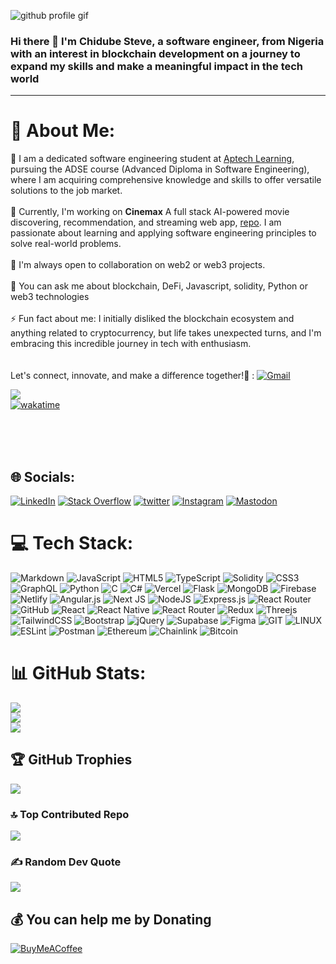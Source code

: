 ![github profile gif](https://github.com/chidubesteve/chidubesteve/assets/117487194/7b6d262b-6090-4c68-b24a-0c740792787a)


<!--- ![IMG_9890 (2)](https://github.com/chidubesteve/chidubesteve/assets/117487194/b929edd2-4c97-4b7e-884d-26d353405b68) --->

### Hi there 👋 I'm Chidube Steve, a software engineer, from Nigeria with an interest in blockchain development on a journey to expand my skills and make a meaningful impact in the tech world
----
# 💫 About Me:
💼 I am a dedicated software engineering student at [Aptech Learning](https://aptech-nigeria.com/), pursuing the ADSE course (Advanced Diploma in Software Engineering), where I am acquiring comprehensive knowledge and skills to offer versatile solutions to the job market.<br><br>🔭 Currently, I'm working on **Cinemax** A full stack AI-powered movie discovering, recommendation, and streaming web app, [repo](https://github.com/chidubesteve/Cinemax). I am passionate about learning and applying software engineering principles to solve real-world problems.<br><br>🤝 I'm always open to collaboration on web2 or web3 projects.<br><br>💬 You can ask me about blockchain, DeFi, Javascript, solidity, Python or web3 technologies<br><br>⚡ Fun fact about me: I initially disliked the blockchain ecosystem and anything related to cryptocurrency, but life takes unexpected turns, and I'm embracing this incredible journey in tech with enthusiasm.<br><br><br>Let's connect, innovate, and make a difference together!🚀 :  [![Gmail](https://img.shields.io/badge/Gmail-D14836?style=for-the-badge&logo=gmail&logoColor=white)](mailto:anikechidube@gmail.com)


[![](https://visitcount.itsvg.in/api?id=chdidubesteve&icon=0&color=0)](https://visitcount.itsvg.in)   
[![wakatime](https://wakatime.com/badge/user/5f15c287-d1b2-4d55-aa9c-7fc946dc9f39.svg)](https://wakatime.com/@5f15c287-d1b2-4d55-aa9c-7fc946dc9f39?style=plastic)

<br><br><br>

## 🌐 Socials:
[![LinkedIn](https://img.shields.io/badge/LinkedIn-%230077B5.svg?logo=linkedin&logoColor=white)](https://linkedin.com/in/chidube-anike) [![Stack Overflow](https://img.shields.io/badge/-Stackoverflow-FE7A16?logo=stack-overflow&logoColor=white)](https://stackoverflow.com/users/22151593)  [![twitter](https://img.shields.io/twitter/follow/PhoenixWeb3Dev?style=plastic&logo=twitter&labelColor=595959&color=595959)](https://twitter.com/PhoenixWeb3Dev)   [![Instagram](https://img.shields.io/badge/Instagram-%23E4405F.svg?logo=Instagram&logoColor=white)](https://instagram.com/PhoenixDevHub) [![Mastodon](https://img.shields.io/badge/-MASTODON-%232B90D9?style=for-the-badge&logo=mastodon&logoColor=white)](https://mastodon.social/@Web3Phoenix) 

# 💻 Tech Stack:
![Markdown](https://img.shields.io/badge/markdown-%23000000.svg?style=for-the-badge&logo=markdown&logoColor=white) ![JavaScript](https://img.shields.io/badge/javascript-%23323330.svg?style=for-the-badge&logo=javascript&logoColor=%23F7DF1E) ![HTML5](https://img.shields.io/badge/html5-%23E34F26.svg?style=for-the-badge&logo=html5&logoColor=white) ![TypeScript](https://img.shields.io/badge/typescript-%23007ACC.svg?style=for-the-badge&logo=typescript&logoColor=white) ![Solidity](https://img.shields.io/badge/Solidity-%23363636.svg?style=for-the-badge&logo=solidity&logoColor=white) ![CSS3](https://img.shields.io/badge/css3-%231572B6.svg?style=for-the-badge&logo=css3&logoColor=white) ![GraphQL](https://img.shields.io/badge/-GraphQL-E10098?style=for-the-badge&logo=graphql&logoColor=white) ![Python](https://img.shields.io/badge/python-3670A0?style=for-the-badge&logo=python&logoColor=ffdd54) ![C](https://img.shields.io/badge/c-%2300599C.svg?style=for-the-badge&logo=c&logoColor=white) ![C#](https://img.shields.io/badge/c%23-%23239120.svg?style=for-the-badge&logo=c-sharp&logoColor=white) ![Vercel](https://img.shields.io/badge/vercel-%23000000.svg?style=for-the-badge&logo=vercel&logoColor=white) ![Flask](https://img.shields.io/badge/flask-%23000.svg?style=for-the-badge&logo=flask&logoColor=white) ![MongoDB](https://img.shields.io/badge/MongoDB-%234ea94b.svg?style=for-the-badge&logo=mongodb&logoColor=white)  ![Firebase](https://img.shields.io/badge/firebase-%23039BE5.svg?style=for-the-badge&logo=firebase) ![Netlify](https://img.shields.io/badge/netlify-%23000000.svg?style=for-the-badge&logo=netlify&logoColor=#00C7B7) ![Angular.js](https://img.shields.io/badge/angular.js-%23E23237.svg?style=for-the-badge&logo=angularjs&logoColor=white) ![Next JS](https://img.shields.io/badge/Next-black?style=for-the-badge&logo=next.js&logoColor=white) ![NodeJS](https://img.shields.io/badge/node.js-6DA55F?style=for-the-badge&logo=node.js&logoColor=white) ![Express.js](https://img.shields.io/badge/express.js-%23404d59.svg?style=for-the-badge&logo=express&logoColor=%2361DAFB) ![React Router](https://img.shields.io/badge/React_Router-CA4245?style=for-the-badge&logo=react-router&logoColor=white) ![GitHub](https://img.shields.io/badge/GitHub-%23121011.svg?style=for-the-badge&logo=github&logoColor=white) ![React](https://img.shields.io/badge/react-%2320232a.svg?style=for-the-badge&logo=react&logoColor=%2361DAFB) ![React Native](https://img.shields.io/badge/react_native-%2320232a.svg?style=for-the-badge&logo=react&logoColor=%2361DAFB) ![React Router](https://img.shields.io/badge/React_Router-CA4245?style=for-the-badge&logo=react-router&logoColor=white) ![Redux](https://img.shields.io/badge/redux-%23593d88.svg?style=for-the-badge&logo=redux&logoColor=white) ![Threejs](https://img.shields.io/badge/threejs-black?style=for-the-badge&logo=three.js&logoColor=white) ![TailwindCSS](https://img.shields.io/badge/tailwindcss-%2338B2AC.svg?style=for-the-badge&logo=tailwind-css&logoColor=white)  ![Bootstrap](https://img.shields.io/badge/bootstrap-%23563D7C.svg?style=for-the-badge&logo=bootstrap&logoColor=white) ![jQuery](https://img.shields.io/badge/jquery-%230769AD.svg?style=for-the-badge&logo=jquery&logoColor=white) 	![Supabase](https://img.shields.io/badge/Supabase-3ECF8E?style=for-the-badge&logo=supabase&logoColor=white) 	![Figma](https://img.shields.io/badge/figma-%23F24E1E.svg?style=for-the-badge&logo=figma&logoColor=white) ![GIT](https://img.shields.io/badge/Git-fc6d26?style=for-the-badge&logo=git&logoColor=white) ![LINUX](https://img.shields.io/badge/Linux-FCC624?style=for-the-badge&logo=linux&logoColor=black) ![ESLint](https://img.shields.io/badge/ESLint-4B3263?style=for-the-badge&logo=eslint&logoColor=white) ![Postman](https://img.shields.io/badge/Postman-FF6C37?style=for-the-badge&logo=postman&logoColor=white) ![Ethereum](https://img.shields.io/badge/Ethereum-3C3C3D?style=for-the-badge&logo=Ethereum&logoColor=white) ![Chainlink](https://img.shields.io/badge/Chainlink-375BD2?style=for-the-badge&logo=Chainlink&logoColor=white) ![Bitcoin](https://img.shields.io/badge/Bitcoin-000?style=for-the-badge&logo=bitcoin&logoColor=white)
# 📊 GitHub Stats:
![](https://github-readme-stats.vercel.app/api?username=chidubesteve&theme=dark&hide_border=true&include_all_commits=true&count_private=true)<br/>
![](https://github-readme-streak-stats.herokuapp.com/?user=chidubesteve&theme=dark&hide_border=true)<br/>
![](https://github-readme-stats.vercel.app/api/top-langs/?username=chidubesteve&theme=dark&hide_border=true&include_all_commits=true&count_private=true&layout=compact)

## 🏆 GitHub Trophies
![](https://github-profile-trophy.vercel.app/?username=chidubesteve&theme=discord&no-frame=false&no-bg=false&margin-w=4)

### 🔝 Top Contributed Repo
![](https://github-contributor-stats.vercel.app/api?username=chidubesteve&limit=5&theme=dark&combine_all_yearly_contributions=true)

### ✍️ Random Dev Quote
![](https://quotes-github-readme.vercel.app/api?type=horizontal&theme=dark)


<!-- ![](https://komarev.com/ghpvc/?username=chidubesteve&style=flat-square) -->

## 💰 You can help me by Donating
[![BuyMeACoffee](https://img.shields.io/badge/Buy%20Me%20a%20Coffee-ffdd00?style=for-the-badge&logo=buy-me-a-coffee&logoColor=black)](https://buymeacoffee.com/Web3Phoenix) 



